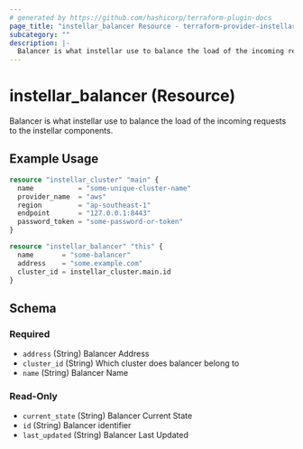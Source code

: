 ```yaml
---
# generated by https://github.com/hashicorp/terraform-plugin-docs
page_title: "instellar_balancer Resource - terraform-provider-instellar"
subcategory: ""
description: |-
  Balancer is what instellar use to balance the load of the incoming requests to the instellar components.
---
```


# instellar_balancer (Resource)

Balancer is what instellar use to balance the load of the incoming requests to the instellar components.

## Example Usage

```terraform
resource "instellar_cluster" "main" {
  name           = "some-unique-cluster-name"
  provider_name  = "aws"
  region         = "ap-southeast-1"
  endpoint       = "127.0.0.1:8443"
  password_token = "some-password-or-token"
}

resource "instellar_balancer" "this" {
  name       = "some-balancer"
  address    = "some.example.com"
  cluster_id = instellar_cluster.main.id
}
```

<!-- schema generated by tfplugindocs -->
## Schema

### Required

- `address` (String) Balancer Address
- `cluster_id` (String) Which cluster does balancer belong to
- `name` (String) Balancer Name

### Read-Only

- `current_state` (String) Balancer Current State
- `id` (String) Balancer identifier
- `last_updated` (String) Balancer Last Updated
